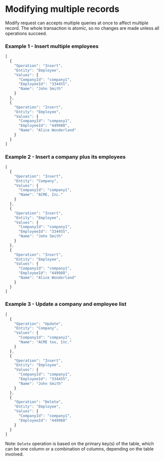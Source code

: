 # Modifying multiple records

Modify request can accepts multiple queries at once to affect multiple record. The whole transaction is atomic, so no changes are made unless all operations succeed.

### Example 1 - Insert multiple employees

```javascript
[
  {
    "Operation": "Insert",
    "Entity": "Employee",
    "Values": {
      "CompanyId": "company1",
      "EmployeeId": "334455",
      "Name": "John Smith"
    }
  },
  {
    "Operation": "Insert",
    "Entity": "Employee",
    "Values": {
      "CompanyId": "company1",
      "EmployeeId": "449988",
      "Name": "Alice Wonderland"
    }
  }
]
```

### Example 2 - Insert a company plus its employees

```javascript
[
  {
    "Operation": "Insert",
    "Entity": "Company",
    "Values": {
      "CompanyId": "company1",
      "Name": "ACME, Inc."
    }
  },
  {
    "Operation": "Insert",
    "Entity": "Employee",
    "Values": {
      "CompanyId": "company1",
      "EmployeeId": "334455",
      "Name": "John Smith"
    }
  },
  {
    "Operation": "Insert",
    "Entity": "Employee",
    "Values": {
      "CompanyId": "company1",
      "EmployeeId": "449988",
      "Name": "Alice Wonderland"
    }
  }
]
```

### Example 3 - Update a company and employee list

```javascript
[
  {
    "Operation": "Update",
    "Entity": "Company",
    "Values": {
      "CompanyId": "company1",
      "Name": "ACME too, Inc."
    }
  },
  {
    "Operation": "Insert",
    "Entity": "Employee",
    "Values": {
      "CompanyId": "company1",
      "EmployeeId": "334455",
      "Name": "John Smith"
    }
  },
  {
    "Operation": "Delete",
    "Entity": "Employee",
    "Values": {
      "CompanyId": "company1",
      "EmployeeId": "449988"
    }
  }
]
```
Note: `Delete` operation is based on the primary key(s) of the table, which can be one column or a combination of columns, depending on the table involved.

